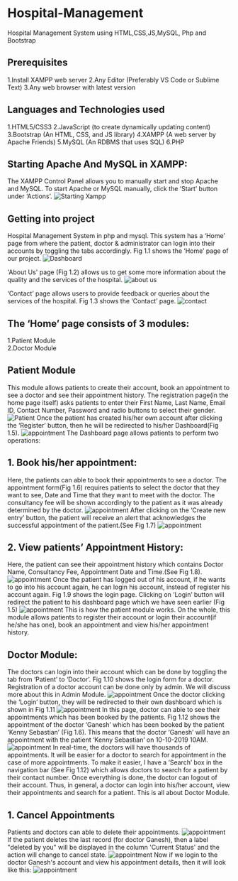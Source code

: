 # Hospital-Management
Hospital Management System using HTML,CSS,JS,MySQL, Php and Bootstrap

## **Prerequisites**
1.Install XAMPP web server
2.Any Editor (Preferably VS Code or Sublime Text)
3.Any web browser with latest version

## **Languages and Technologies used**
1.HTML5/CSS3
2.JavaScript (to create dynamically updating content)
3.Bootstrap (An HTML, CSS, and JS library)
4.XAMPP (A web server by Apache Friends)
5.MySQL (An RDBMS that uses SQL)
6.PHP

## **Starting Apache And MySQL in XAMPP:**
The XAMPP Control Panel allows you to manually start and stop Apache and MySQL. To start Apache or MySQL manually, click the ‘Start’ button under ‘Actions’.
![Starting Xampp](https://github.com/chandana854/Hospital-Management/blob/main/Screenshot%202024-11-15%20153141.png)

## **Getting into project**
Hospital Management System in php and mysql. This system has a ‘Home’ page from where the patient, doctor & administrator can login into their accounts by toggling the tabs accordingly. Fig 1.1 shows the ‘Home’ page of our project.
![Dashboard](https://github.com/chandana854/Hospital-Management/blob/main/prj.png)

'About Us' page (Fig 1.2) allows us to get some more information about the quality and the services of the hospital.
![about us](https://github.com/chandana854/Hospital-Management/blob/main/prj2.png)

‘Contact’ page allows users to provide feedback or queries about the services of the hospital. Fig 1.3 shows the ‘Contact’ page.
![contact](https://github.com/chandana854/Hospital-Management/blob/main/prj3.png)

## **The ‘Home’ page consists of 3 modules:**
1.Patient Module<br>
2.Doctor Module<br>

## **Patient Module**
This module allows patients to create their account, book an appointment to see a doctor and see their appointment history. The registration page(in the home page itself) asks patients to enter their First Name, Last Name, Email ID, Contact Number, Password and radio buttons to select their gender.
![Patient](https://github.com/chandana854/Hospital-Management/blob/main/prj4.png)
Once the patient has created his/her own account after clicking the ‘Register’ button, then he will be redirected to his/her Dashboard(Fig 1.5).
![appointment](https://github.com/chandana854/Hospital-Management/blob/main/prj5.png)
The Dashboard page allows patients to perform two operations:
## **1. Book his/her appointment:**
  Here, the patients can able to book their appointments to see a doctor. The appointment form(Fig 1.6) requires patients to select the doctor that they want to see, Date and Time that they want to meet with the doctor. The consultancy fee will be shown accordingly to the patient as it was already determined by the doctor.
![appointment](https://github.com/chandana854/Hospital-Management/blob/main/prj6.png)
  After clicking on the ‘Create new entry’ button, the patient will receive an alert that acknowledges the successful appointment of the patient.(See Fig 1.7)
![appointment](https://github.com/chandana854/Hospital-Management/blob/main/prj7.png)
## **2. View patients’ Appointment History:**
 Here, the patient can see their appointment history which contains Doctor Name, Consultancy Fee, Appointment Date and Time.(See Fig 1.8).
 ![appointment](https://github.com/chandana854/Hospital-Management/blob/main/prj8.png)
Once the patient has logged out of his account, if he wants to go into his account again, he can login his account, instead of register his account again. Fig 1.9 shows the login page. Clicking on ‘Login’ button will redirect the patient to his dashboard page which we have seen earlier (Fig 1.5)
 ![appointment](https://github.com/chandana854/Hospital-Management/blob/main/prj9.png)
 This is how the patient module works. On the whole, this module allows patients to register their account or login their account(if he/she has one), book an appointment and view his/her appointment history.
## **Doctor Module:**
The doctors can login into their account which can be done by toggling the tab from ‘Patient’ to ‘Doctor’. Fig 1.10 shows the login form for a doctor. Registration of a doctor account can be done only by admin. We will discuss more about this in Admin Module.
 ![appointment](https://github.com/chandana854/Hospital-Management/blob/main/prj10.png)
 Once the doctor clicking the ‘Login’ button, they will be redirected to their own dashboard which is shown in Fig 1.11
  ![appointment](https://github.com/chandana854/Hospital-Management/blob/main/prj11.png)
  In this page, doctor can able to see their appointments which has been booked by the patients. Fig 1.12 shows the appointment of the doctor ‘Ganesh’ which has been booked by the patient ‘Kenny Sebastian’ (Fig 1.6). This means that the doctor ‘Ganesh’ will have an appointment with the patient ‘Kenny Sebastian’ on 10-10-2019 10AM.
  ![appointment](https://github.com/chandana854/Hospital-Management/blob/main/prj12.png)
In real-time, the doctors will have thousands of appointments. It will be easier for a doctor to search for appointment in the case of more appointments. To make it easier, I have a ‘Search’ box in the navigation bar (See Fig 1.12) which allows doctors to search for a patient by their contact number. Once everything is done, the doctor can logout of their account. Thus, in general, a doctor can login into his/her account, view their appointments and search for a patient. This is all about Doctor Module.
## **1. Cancel Appointments**
Patients and doctors can able to delete their appointments.
![appointment](https://github.com/chandana854/Hospital-Management/blob/main/prj13.png)
If the patient deletes the last record (for doctor Ganesh), then a label "deleted by you" will be displayed in the column 'Current Status' and the action will change to cancel state.
![appointment](https://github.com/chandana854/Hospital-Management/blob/main/prj14.png)
Now if we login to the doctor Ganesh's account and view his appointment details, then it will look like this:
![appointment](https://github.com/chandana854/Hospital-Management/blob/main/prj15.png)

